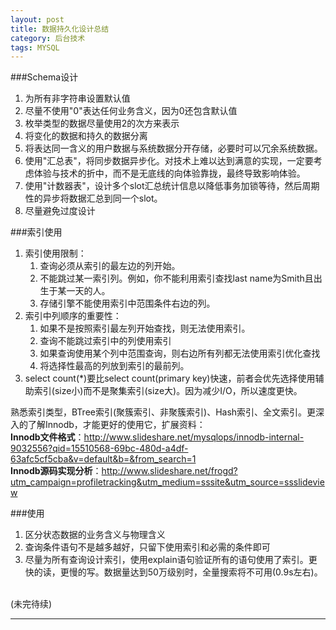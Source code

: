 ```yaml
---
layout: post
title: 数据持久化设计总结
category: 后台技术
tags: MYSQL
---
```


###Schema设计
1.  为所有非字符串设置默认值
2.  尽量不使用"0"表达任何业务含义，因为0还包含默认值
3.  枚举类型的数据尽量使用2的次方来表示
4.  将变化的数据和持久的数据分离
5.  将表达同一含义的用户数据与系统数据分开存储，必要时可以冗余系统数据。
6.  使用"汇总表"，将同步数据异步化。对技术上难以达到满意的实现，一定要考虑体验与技术的折中，而不是无底线的向体验靠拢，最终导致影响体验。
7.  使用"计数器表"，设计多个slot汇总统计信息以降低事务加锁等待，然后周期性的异步将数据汇总到同一个slot。
8.  尽量避免过度设计

###索引使用
1.  索引使用限制：
	1.  查询必须从索引的最左边的列开始。
	2.  不能跳过某一索引列。例如，你不能利用索引查找last name为Smith且出生于某一天的人。
	3.  存储引擎不能使用索引中范围条件右边的列。
2.  索引中列顺序的重要性：
    1.  如果不是按照索引最左列开始查找，则无法使用索引。
    2.  查询不能跳过索引中的列使用索引
    3.  如果查询使用某个列中范围查询，则右边所有列都无法使用索引优化查找
	4.  将选择性最高的列放到索引的最前列。
3.  select count(*)要比select count(primary key)快速，前者会优先选择使用辅助索引(size小)而不是聚集索引(size大)。因为减少I/O，所以速度更快。

熟悉索引类型，BTree索引(聚簇索引、非聚簇索引)、Hash索引、全文索引。更深入的了解Innodb，才能更好的使用它，扩展资料：  
**Innodb文件格式**：http://www.slideshare.net/mysqlops/innodb-internal-9032556?qid=15510568-69bc-480d-a4df-63afc5cf5cba&v=default&b=&from_search=1    
**Innodb源码实现分析**：http://www.slideshare.net/frogd?utm_campaign=profiletracking&utm_medium=sssite&utm_source=ssslideview

###使用
1.  区分状态数据的业务含义与物理含义
2.  查询条件语句不是越多越好，只留下使用索引和必需的条件即可
3.  尽量为所有查询设计索引，使用explain语句验证所有的语句使用了索引。更快的读，更慢的写。数据量达到50万级别时，全量搜索将不可用(0.9s左右)。


<BR/>
(未完待续)


---



